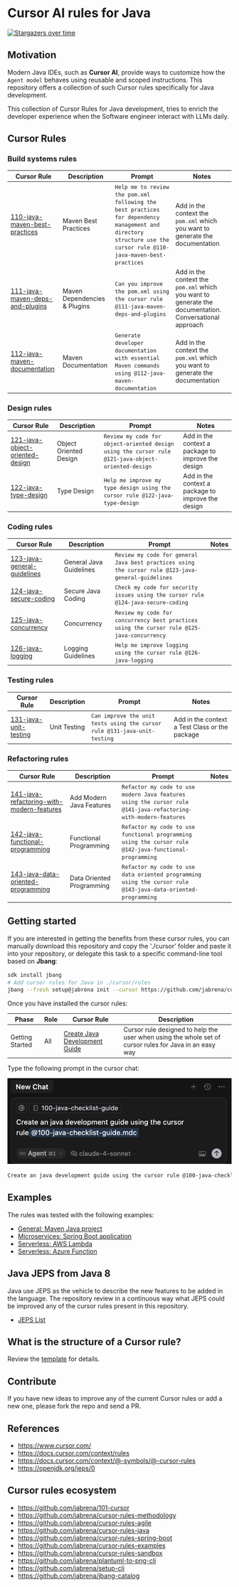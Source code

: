 # Cursor AI rules for Java

[![Stargazers over time](https://starchart.cc/jabrena/cursor-rules-java.svg?variant=light)](https://starchart.cc/jabrena/cursor-rules-java)

## Motivation

Modern Java IDEs, such as **Cursor AI**, provide ways to customize how the `Agent model` behaves using reusable and scoped instructions. This repository offers a collection of such Cursor rules specifically for Java development.

This collection of Cursor Rules for Java development, tries to enrich the developer experience when the Software engineer interact with LLMs daily.

## Cursor Rules

### Build systems rules

| Cursor Rule | Description | Prompt | Notes |
|-------------|-------------|--------|-------|
| [110-java-maven-best-practices](.cursor/rules/110-java-maven-best-practices.mdc) | Maven Best Practices | `Help me to review the pom.xml following the best practices for dependency management and directory structure use the cursor rule @110-java-maven-best-practices` | Add in the context the `pom.xml` which you want to generate the documentation |
| [111-java-maven-deps-and-plugins](.cursor/rules/111-java-maven-deps-and-plugins.mdc) | Maven Dependencies & Plugins | `Can you improve the pom.xml using the cursor rule @111-java-maven-deps-and-plugins` | Add in the context the `pom.xml` which you want to generate the documentation. Conversational approach |
| [112-java-maven-documentation](.cursor/rules/112-java-maven-documentation.mdc) | Maven Documentation | `Generate developer documentation with essential Maven commands using @112-java-maven-documentation` | Add in the context the `pom.xml` which you want to generate the documentation |

### Design rules

| Cursor Rule | Description | Prompt | Notes |
|-------------|-------------|--------|-------|
| [121-java-object-oriented-design](.cursor/rules/121-java-object-oriented-design.mdc) | Object Oriented Design | `Review my code for object-oriented design using the cursor rule @121-java-object-oriented-design` | Add in the context a package to improve the design |
| [122-java-type-design](.cursor/rules/122-java-type-design.mdc) | Type Design | `Help me improve my type design using the cursor rule @122-java-type-design` | Add in the context a package to improve the design |

### Coding rules

| Cursor Rule | Description | Prompt | Notes |
|-------------|-------------|--------|-------|
| [123-java-general-guidelines](.cursor/rules/123-java-general-guidelines.mdc) | General Java Guidelines | `Review my code for general Java best practices using the cursor rule @123-java-general-guidelines` | |
| [124-java-secure-coding](.cursor/rules/124-java-secure-coding.mdc) | Secure Java Coding | `Check my code for security issues using the cursor rule @124-java-secure-coding` | |
| [125-java-concurrency](.cursor/rules/125-java-concurrency.mdc) | Concurrency | `Review my code for concurrency best practices using the cursor rule @125-java-concurrency` | |
| [126-java-logging](.cursor/rules/126-java-logging.mdc) | Logging Guidelines | `Help me improve logging using the cursor rule @126-java-logging` | |

### Testing rules

| Cursor Rule | Description | Prompt | Notes |
|-------------|-------------|--------|-------|
| [131-java-unit-testing](.cursor/rules/131-java-unit-testing.mdc) | Unit Testing | `Can improve the unit tests using the cursor rule @131-java-unit-testing` | Add in the context a Test Class or the package |

### Refactoring rules

| Cursor Rule | Description | Prompt | Notes |
|-------------|-------------|--------|-------|
| [141-java-refactoring-with-modern-features](.cursor/rules/141-java-refactoring-with-modern-features.mdc) | Add Modern Java Features | `Refactor my code to use modern Java features using the cursor rule @141-java-refactoring-with-modern-features` | |
| [142-java-functional-programming](.cursor/rules/142-java-functional-programming.mdc) | Functional Programming | `Refactor my code to use functional programming using the cursor rule @142-java-functional-programming` | |
| [143-java-data-oriented-programming](.cursor/rules/143-java-data-oriented-programming.mdc) | Data Oriented Programming | `Refactor my code to use data oriented programming using the cursor rule @143-java-data-oriented-programming` | |

## Getting started

If you are interested in getting the benefits from these cursor rules, you can manually download this repository and copy the './cursor' folder and paste it into your repository, or delegate this task to a specific command-line tool based on **Jbang**:

```bash
sdk install jbang
# Add cursor rules for Java in ./cursor/rules
jbang --fresh setup@jabrena init --cursor https://github.com/jabrena/cursor-rules-java
```

Once you have installed the cursor rules:

| Phase | Role | Cursor Rule | Description |
|-------|------|-------------|-------------|
| Getting Started | All | [Create Java Development Guide](.cursor/rules/100-java-checklist-guide.mdc) | Cursor rule designed to help the user when using the whole set of cursor rules for Java in an easy way |

Type the following prompt in the cursor chat:

![](./docs/getting-started-prompt.png)

```bash
Create an java development guide using the cursor rule @100-java-checklist-guide
```

## Examples

The rules was tested with the following examples:

- [General: Maven Java project](./examples/maven-demo/README.md)
- [Microservices: Spring Boot application](./examples/spring-boot-demo/implementation/README.md)
- [Serverless: AWS Lambda](./examples/aws-lambda-hello-world/README.md)
- [Serverless: Azure Function](./examples/azure-function-hello-world/README.md)

## Java JEPS from Java 8

Java use JEPS as the vehicle to describe the new features to be added in the language. The repository review in a continuous way what JEPS could be improved any of the cursor rules present in this repository.

- [JEPS List](./docs/All-JEPS.md)

## What is the structure of a Cursor rule?

Review the [template](./docs/000-cursor-rule-template.md) for details.

## Contribute

If you have new ideas to improve any of the current Cursor rules or add a new one, please fork the repo and send a PR.

## References

- https://www.cursor.com/
- https://docs.cursor.com/context/rules
- https://docs.cursor.com/context/@-symbols/@-cursor-rules
- https://openjdk.org/jeps/0

## Cursor rules ecosystem

- https://github.com/jabrena/101-cursor
- https://github.com/jabrena/cursor-rules-methodology
- https://github.com/jabrena/cursor-rules-agile
- https://github.com/jabrena/cursor-rules-java
- https://github.com/jabrena/cursor-rules-spring-boot
- https://github.com/jabrena/cursor-rules-examples
- https://github.com/jabrena/cursor-rules-sandbox
- https://github.com/jabrena/plantuml-to-png-cli
- https://github.com/jabrena/setup-cli
- https://github.com/jabrena/jbang-catalog
